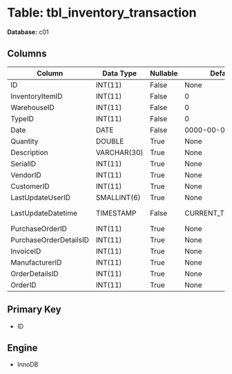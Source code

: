 # Table: tbl_inventory_transaction

**Database:** c01

## Columns

| Column | Data Type | Nullable | Default | Extra |
|--------|-----------|----------|---------|-------|
| ID | INT(11) | False | None | AUTO_INCREMENT |
| InventoryItemID | INT(11) | False | 0 | None |
| WarehouseID | INT(11) | False | 0 | None |
| TypeID | INT(11) | False | 0 | None |
| Date | DATE | False | 0000-00-00 | None |
| Quantity | DOUBLE | True | None | None |
| Description | VARCHAR(30) | True | None | None |
| SerialID | INT(11) | True | None | None |
| VendorID | INT(11) | True | None | None |
| CustomerID | INT(11) | True | None | None |
| LastUpdateUserID | SMALLINT(6) | True | None | None |
| LastUpdateDatetime | TIMESTAMP | False | CURRENT_TIMESTAMP | ON UPDATE CURRENT_TIMESTAMP |
| PurchaseOrderID | INT(11) | True | None | None |
| PurchaseOrderDetailsID | INT(11) | True | None | None |
| InvoiceID | INT(11) | True | None | None |
| ManufacturerID | INT(11) | True | None | None |
| OrderDetailsID | INT(11) | True | None | None |
| OrderID | INT(11) | True | None | None |

## Primary Key
- ID

## Engine
- InnoDB
